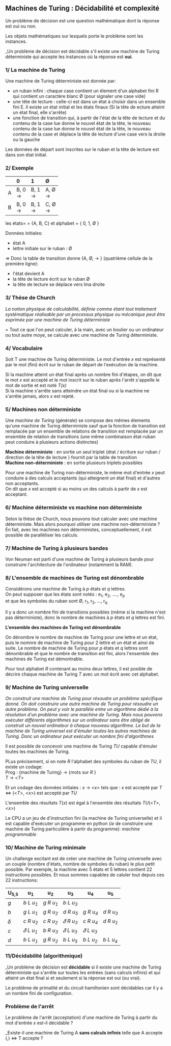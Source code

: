 ## Machines de Turing : Décidabilité et complexité  

Un problème de décision est une question mathématique dont la réponse est oui ou non.  

Les objets mathématiques sur lesquels porte le problème sont les instances.  

_Un problème de décision est décidable s'il existe une machine de Turing déterministe qui accepte les instances où la réponse est __oui__.  
### 1/ La machine de Turing

Une machine de Turing déterministe est donnée par:  
- un ruban infini : chaque case contient un élement d'un alphabet fini R qui contient un caractère blanc Ø (pour signaler une case vide)  
- une tête de lecture : celle-ci est dans un état à choisir dans un ensemble fini E. Il existe un état initial et les états finaux (Si la tête de ecture atteint un état final, elle s'arrête)  
- une fonction de transition qui, à partir de l'état de la tête de lecture et du contenu de la case lue donne le nouvel état de la tête, le nouveau contenu de la case lue donne le nouvel état de la tête, le nouveau contenu de la case et déplace la tête de lecture d'une case vers la droite ou la gauche  

Les données de départ sont inscrites sur le ruban et la tête de lecture est dans son état initial.  

### 2/ Exemple

|    | 0            | 1             | Ø             |
|:-:|:--------------|:--------------|:--------------|
| A | B, 0 <br/> -> | B, 1 <br/> -> | A, Ø <br/> -> |
| B | B, 0 <br/> -> | B, 1 <br/> -> | C, Ø <br/> -> |

les états= = {A, B, C}  et alphabet = { 0, 1, Ø }  

Données initiales:  
- état A
- lettre initiale sur le ruban : Ø  

=> Donc la table de transition donne {A, Ø, -> }  (quatrième cellule de la première ligne):  
- l'état devient A
- la tête de lecture écrit sur le ruban Ø
- la tête de lecture se déplace vers lma droite

### 3/ Thèse de Church

_La  notion physique de calculabilité, définie comme étant tout traitement systématique réalisable par un processus physique ou mécanique peut être exprimée par une machine de Turing déterministe_  

= Tout ce que l'on peut calculer, à la main, avec un boulier ou un ordinateur ou tout autre moye, se calcule avec une machine de Turing déterministe.  

### 4/ Vocabulaire

Soit T une machine de Turing déterministe. Le mot d'entrée _x_ est représenté par le mot (fini) écrit sur le ruban de départ  de l'exécution de la machine.  

Si la machine atteint un état final après un nombre fini d'étapes, on dit que le mot _x_ est accepté et le mot inscrit sur le ruban après l'arrêt s'appelle le mot de sortie et est noté _T(x)_  
Si la machine s'arrête sans atteindre un état final ou si la machine ne s'arrête jamais, alors _x_ est rejeté.  

### 5/ Machines non déterministe

Une _machine de Turing_ (générale) se compose des mêmes élements qu'une machine de Turing déterministe sauf que la fonction de transition est remplacée par un ensemble de relations de transition est remplacée par un ensemble de relation de transitions (une même combinaison état-ruban peut conduire à plusieurs actions distinctes)  

__Machine déterministe__ : en sortie un seul triplet {état / écriture sur ruban / direction de la tête de lecture } fournit par la table de transition  
__Machine non-déterministe__ : en sortie plusieurs triplets possibles  

Pour une machine de Turing non-déterministe, le même mot d'entrée _x_ peut conduire à des calculs acceptants (qui atteignent un état final) et d'autres non acceptants.  
On dit que _x_ est accepté si au moins un des calculs à partir de _x_ est acceptant.

### 6/ Machine déterministe vs machine non déterministe

Selon la thèse de Church, nous pouvons tout calculer avec une machine déterministe. Mais alors pourquoi utiliser une machine non-déterministe ?  En fait, avec les machines non déterministes, conceptuellement, il est possible de paralléliser les calculs.

### 7/ Machine de Turing à plusieurs bandes

Von Neuman est parti d'une machine de Turing à plusieurs bande pour construire l'architecture de l'ordinateur (notamment la RAM).

### 8/ L'ensemble de machines de Turing est dénombrable

Considérons une machine de Turing à _p_ états et _q_ lettres.  
On peut supposer que les états sont notés : e<sub>1</sub>, e<sub>2</sub>, ...., e<sub>p</sub>  
et que les symboles du ruban sont  Ø, r<sub>1</sub>, r<sub>2</sub>, ..., r<sub>q</sub>

Il y a donc un nombre fini de transitions possibles (même si la machine n'est pas déterministe), donc le nombre de machines à _p_ états et _q_ lettres est fini.  

__L'ensemble des machines de Turing est dénombrable__

On dénombre le nombre de machine de Turing pour une lettre et un état, puis le nomnre de machine de Turing pour 2 lettre et un état et ainsi de suite. Le nombre de machine de Turing pour _p_ états et _q_ lettres sont dénombrable et que le nombre de transition est fini, alors l'ensemble des machines de Turing est démontrable.  

Pour tout alphabet _R_ contenant au moins deux lettres, il est posible de décrire chaque machine de Turing _T_ avec un mot écrit avec cet alphabet.  

### 9/ Machine de Turing universelle

_On construit une machine de Turing pour résoudre un problème spécifique donné. On doit construire une autre machine de Turing pour résoudre un autre problème. On peut y voir le parallèle entre un algorithme dédié à la résolution d'un problème avec une machine de Turing. Mais nous pouvons exécuter différents algorithmes sur un ordinateur sans être obligé de construit un nouvel ordinateur à chaque nouveau algorithme. Le but de la machine de Turing universel est d'émuler toutes les autres machines de Turing. Donc un ordinateur peut exécuter un nombre fini d'algorithmes_  

Il est possible de concevoir une machine de Turing _TU_ capable d'émuler toutes les machines de Turing.  

PLus précisement, si on note _R_ l'alphabet des symboles du ruban de _TU_, il existe un codage:  
Prog : {machine de Turing} -> {mots sur _R_ }  
        _T_ -> <_T_> 
        
Et un codage des données initiales : _x_ -> <_x_> tels que : _x_ est accepté par _T_ <=> (<_T_>, <_x_>) est accepté par _TU_  

L'ensemble des résultats _T_(_x_) est égal à l'ensemble des résultats _TU_(<_T_>, <_x_>)

Le CPU a un jeu de d'instruction fini (la machine de Turing universelle) et il est capable d'exécuter un programme en python (_ie_ de construire une machine de Turing particulière à partir du programme): _machine programmable_   

### 10/ Machine de Turing minimale

Un challenge excitant est de créer une machine de Turing universelle avec un couple (nombre d'états, nombre de symboles du ruban) le plus petit possible. Par exemple, la machine avec 5 états et 5 lettres contient 22 instructions possibles. Et nous sommes capables de caluler tout depuis ces 22 instructions:

| U<sub>5,5</sub> | u<sub>1</sub>      | u<sub>2</sub>      | u<sub>3</sub>      | u<sub>4</sub>      | u<sub>5</sub>      |
|:----------------|--------------------|--------------------|--------------------|--------------------|--------------------| 
| _g_             | _b L u<sub>1<sub>_ | _g R u<sub>1<sub>_ | _b L u<sub>3<sub>_ |                    |                    |
|_b_              | _g L u<sub>1<sub>_ | _g R u<sub>2<sub>_ | _d R u<sub>5<sub>_ | _g R u<sub>4<sub>_ | _d R u<sub>3<sub>_ |
| 𝛿               | _c R u<sub>2<sub>_ | _c R u<sub>2<sub>_ | _𝛿 R u<sub>3<sub>_ | _c R u<sub>4<sub>_ | _d R u<sub>1<sub>_ |
| _c_             | _𝛿 L u<sub>1<sub>_ | _b R u<sub>3<sub>_ | _𝛿 L u<sub>3<sub>_ | _𝛿 L u<sub>3<sub>_ |                    |
| _d_             | _b L u<sub>1<sub>_ | _g R u<sub>2<sub>_ | _b L u<sub>5<sub>_ | _b L u<sub>2<sub>_ | _b L u<sub>4<sub>_ |

### 11/Décidabilité (algorithmique)

_Un problème de décision est __décidable__ si il existe une machine de Turing déterministe qui s'arrête sur toutes les entrées (sans calculs infinis) et qui atteint un état final si et seulement si la réponse est oui (ou vrai).  

Le problème de primalité et du circuit hamiltonien sont décidables car il y a un nombre fini de configuration.  

### Problème de l'arrêt

Le problème de l'arrêt (acceptation) d'une machine de Turing à partir du mot d'entrée _x_ est-il décidable ?  

_Existe-il une machine de Turing A __sans calculs infinis__ telle que A accepte (<T>,<x>) <=> T accepte ?
















